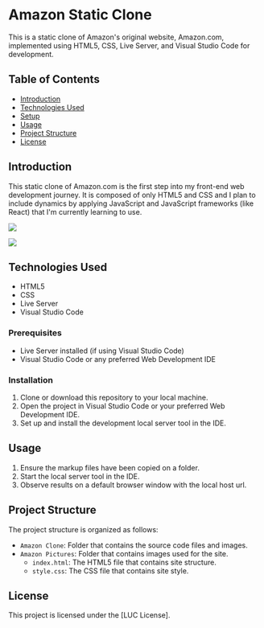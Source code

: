 # Amazon Static Clone 

This is a static clone of Amazon's original website, Amazon.com, implemented using HTML5, CSS, Live Server, and Visual Studio Code for development.

## Table of Contents

- [Introduction](#introduction)
- [Technologies Used](#technologies-used)
- [Setup](#setup)
- [Usage](#usage)
- [Project Structure](#project-structure)
- [License](#license)

## Introduction

This static clone of Amazon.com is the first step into my front-end web development journey. It is composed of only HTML5 and CSS and I plan to include dynamics by applying JavaScript and JavaScript frameworks (like React) that I'm currently learning to use.

![](Amazon-Pictures-1.png)

![](Amazon-Pictures-2.png)

## Technologies Used

- HTML5
- CSS
- Live Server
- Visual Studio Code

### Prerequisites

- Live Server installed (if using Visual Studio Code)
- Visual Studio Code or any preferred Web Development IDE

### Installation

1. Clone or download this repository to your local machine.
2. Open the project in Visual Studio Code or your preferred Web Development IDE.
3. Set up and install the development local server tool in the IDE.

## Usage

1. Ensure the markup files have been copied on a folder.
2. Start the local server tool in the IDE.
3. Observe results on a default browser window with the local host url.

## Project Structure

The project structure is organized as follows:

- `Amazon Clone`: Folder that contains the source code files and images.
- `Amazon Pictures`: Folder that contains images used for the site.
  - `index.html`: The HTML5 file that contains site structure.
  - `style.css`: The CSS file that contains site style.

## License

This project is licensed under the [LUC License].
